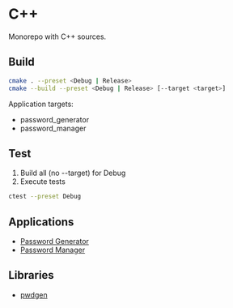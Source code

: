 # C++

Monorepo with C++ sources.

## Build

```sh
cmake . --preset <Debug | Release>
cmake --build --preset <Debug | Release> [--target <target>]
```

Application targets:
* password_generator
* password_manager

## Test

1. Build all (no --target) for Debug
2. Execute tests

```sh
ctest --preset Debug
```


## Applications

+ [Password Generator](./apps/password_generator)
+ [Password Manager](./apps/password_manager)

## Libraries

+ [pwdgen](./libs/pwdgen)
